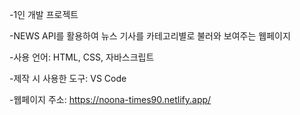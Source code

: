 -1인 개발 프로젝트

-NEWS API를 활용하여 뉴스 기사를 카테고리별로 불러와 보여주는 웹페이지

-사용 언어: HTML, CSS, 자바스크립트

-제작 시 사용한 도구: VS Code

-웹페이지 주소: https://noona-times90.netlify.app/

